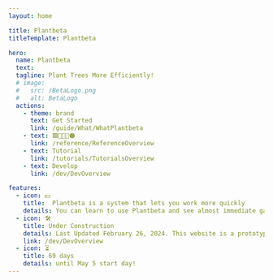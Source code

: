 ```yaml
---
layout: home

title: Plantbeta
titleTemplate: Plantbeta

hero: 
  name: Plantbeta
  text: 
  tagline: Plant Trees More Efficiently! 
  # image:
  #   src: /BetaLogo.png
  #   alt: BetaLogo
  actions:
    - theme: brand
      text: Get Started
      link: /guide/What/WhatPlantbeta
    - text: 🟩🔻🔷💜🟠
      link: /reference/ReferenceOverview
    - text: Tutorial
      link: /tutorials/TutorialsOverview
    - text: Develop
      link: /dev/DevOverview

features:
  - icon: 💵
    title:  Plantbeta is a system that lets you work more quickly
    details: You can learn to use Plantbeta and see almost immediate gains in productivity and lower maintenance costs.
  - icon: 🛠️
    title: Under Construction 
    details: Last Updated February 26, 2024. This website is a prototype, not the final product
    link: /dev/DevOverview
  - icon: ⏳
    title: 69 days
    details: until May 5 start day!
---
```

